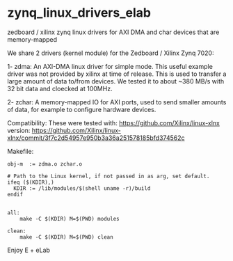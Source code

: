 zynq_linux_drivers_elab
=======================

zedboard / xilinx zynq linux drivers for AXI DMA and char devices that are memory-mapped

We share 2 drivers (kernel module) for the Zedboard / Xilinx Zynq 7020:

1- zdma: An AXI-DMA linux driver for simple mode. This useful example driver was not provided by xilinx at time of release. 
This is used to transfer a large amount of data to/from devices.
We tested it to about ~380 MB/s with 32 bit data and cloecked at 100MHz.

2- zchar: A memory-mapped IO for AXI ports, used to send smaller amounts of data, for example to configure hardware devices.


Compatibility:
These were tested with: https://github.com/Xilinx/linux-xlnx
version: https://github.com/Xilinx/linux-xlnx/commit/3f7c2d54957e950b3a36a251578185bfd374562c


Makefile:
```
obj-m  := zdma.o zchar.o

# Path to the Linux kernel, if not passed in as arg, set default.
ifeq ($(KDIR),)
  KDIR := /lib/modules/$(shell uname -r)/build
endif


all:
	make -C $(KDIR) M=$(PWD) modules

clean:
	make -C $(KDIR) M=$(PWD) clean
```


Enjoy
E + eLab
